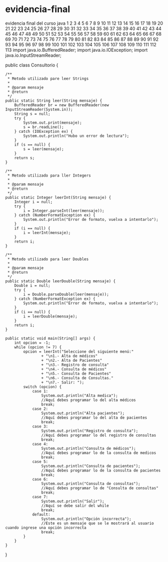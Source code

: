 # evidencia-final
evidencia final del curso java
1
2
3
4
5
6
7
8
9
10
11
12
13
14
15
16
17
18
19
20
21
22
23
24
25
26
27
28
29
30
31
32
33
34
35
36
37
38
39
40
41
42
43
44
45
46
47
48
49
50
51
52
53
54
55
56
57
58
59
60
61
62
63
64
65
66
67
68
69
70
71
72
73
74
75
76
77
78
79
80
81
82
83
84
85
86
87
88
89
90
91
92
93
94
95
96
97
98
99
100
101
102
103
104
105
106
107
108
109
110
111
112
113
import java.io.BufferedReader;
import java.io.IOException;
import java.io.InputStreamReader;
 
public class Consultorio {
 
    /**
     * Metodo utilizado pare leer Strings
     *
     * @param mensaje
     * @return
     */
    public static String leer(String mensaje) {
        BufferedReader br = new BufferedReader(new InputStreamReader(System.in));
        String s = null;
        try {
            System.out.print(mensaje);
            s = br.readLine();
        } catch (IOException ex) {
            System.out.println("Hubo un error de lectura");
        }
        if (s == null) {
            s = leer(mensaje);
        }
        return s;
    }
 
    /**
     * Metodo utilizado para ller Integers
     *
     * @param mensaje
     * @return
     */
    public static Integer leerInt(String mensaje) {
        Integer i = null;
        try {
            i = Integer.parseInt(leer(mensaje));
        } catch (NumberFormatException ex) {
            System.out.println("Error de formato, vuelva a intentarlo");
        }
        if (i == null) {
            i = leerInt(mensaje);
        }
        return i;
    }
 
    /**
     * Metodo utilizado para leer Doubles
     *
     * @param mensaje
     * @return
     */
    public static Double leerDouble(String mensaje) {
        Double i = null;
        try {
            i = Double.parseDouble(leer(mensaje));
        } catch (NumberFormatException ex) {
            System.out.println("Error de formato, vuelva a intentarlo");
        }
        if (i == null) {
            i = leerDouble(mensaje);
        }
        return i;
    }
 
    public static void main(String[] args) {
        int opcion = -1;
        while (opcion != 7) {
            opcion = leerInt("Seleccione del siguiente menú:"
                    + "\n1.- Alta de médicos"
                    + "\n2.- Alta de Pacientes"
                    + "\n3.- Registro de consulta"
                    + "\n4.- Consulta de médicos"
                    + "\n5.- Consulta de Pacientes"
                    + "\n6.- Consulta de Consultas."
                    + "\n7.- Salir: ");
            switch (opcion) {
                case 1:
                    System.out.println("Alta medica");
                    //Aquí debes programar lo del alta médicos
                    break;
                case 2:
                    System.out.println("Alta pacientes");
                    //Aquí debes programar lo del alta de pacientes
                    break;
                case 3:
                    System.out.println("Registro de consulta");
                    //Aquí debes programar lo del registro de consultas
                    break;
                case 4:
                    System.out.println("Consulta de médicos");
                    //Aquí debes programar lo de la consulta de medicos
                    break;
                case 5:
                    System.out.println("Consulta de pacientes");
                    //Aquí debes programar lo de la consulta de pacientes
                    break;
                case 6:
                    System.out.println("Consulta de consultas");
                    //Aquí debes programar lo de "Consulta de consultas"
                    break;
                case 7:
                    System.out.println("Salir");
                    //Aquí se debe salir del while
                    break;
                default:
                    System.out.println("Opción incorrecta");
                    //Este es un mensaje que se le mostrará al usuario cuando ingrese una opción incorrecta
                    break;
            }
        }
    }
}

